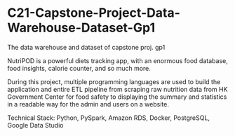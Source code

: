 # C21-Capstone-Project-Data-Warehouse-Dataset-Gp1
The data warehouse and dataset of capstone proj. gp1

NutriPOD is a powerful diets tracking app, with an enormous food database, food insights, calorie counter, and so much more.

During this project, multiple programming languages are used to build the application and entire ETL pipeline from scraping raw nutrition data from HK Government Center for food safety to displaying the summary and statistics in a readable way for the admin and users on a website.

Technical Stack: Python, PySpark, Amazon RDS, Docker, PostgreSQL, Google Data Studio
